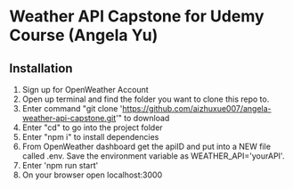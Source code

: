 # Weather API Capstone for Udemy Course (Angela Yu)

## Installation
1. Sign up for OpenWeather Account
2. Open up terminal and find the folder you want to clone this repo to.
3. Enter command "git clone 'https://github.com/aizhuxue007/angela-weather-api-capstone.git'" to download
4. Enter "cd" to go into the project folder
5. Enter "npm i" to install dependencies
6. From OpenWeather dashboard get the apiID and put into a NEW file called .env. Save the environment variable as WEATHER_API='yourAPI'. 
7. Enter 'npm run start'
8. On your browser open localhost:3000

